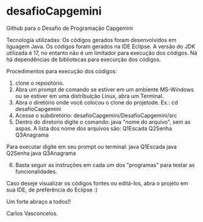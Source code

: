 # desafioCapgemini
Github para o Desafio de Programação Capgemini

Tecnologia utilizadas:
Os códigos gerados foram desenvolvidos em liguagem Java.
Os códigos foram gerados na IDE Eclipse.
A versão do JDK utilizada é 17, no entanto não é um limitador para execução dos códigos.
Ná há dependências de bibliotecas para execurção dos códigos.

Procedimentos para execução dos códigos:
1. clone o repositório.
2. Abra um prompt de comando se estiver em um ambiente MS-Windows ou se estiver em uma distribuição Linux, abra um Terminal.
3. Abra o diretório onde você colocou o clone do projetode. Ex.: cd desafioCapgemini
4. Acesse o subdiretório: desafioCapgemini/DesafioCapgemini/src
5. Dentro do diretorio digite o comando: java "nome do arquivo", sem as aspas.
A lista dos nome dos arquivos são:
Q1Escada
Q2Senha
Q3Anagrama

Para executar digite em seu prompt ou terminal:
java Q1Escada
java Q2Senha
java Q3Anagrama

6. Basta seguir as instruções em cada um dos "programas" para testar as funcionalidades.

Caso deseje visualizar os códigos fontes ou editá-los, abra o projeto em sua IDE, de preferência do Eclipse :)

Um forte abraço a todos!!

Carlos Vasconcelos.
